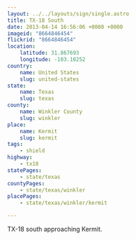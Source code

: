 ```yaml
---
layout: ../../layouts/sign/single.astro
title: TX-18 South
date: 2013-04-14 16:56:06 +0000 +0000
imageid: "8664846454"
flickrid: "8664846454"
location:
    latitude: 31.867693
    longitude: -103.10252
country:
    name: United States
    slug: united-states
state:
    name: Texas
    slug: texas
county:
    name: Winkler County
    slug: winkler
place:
    name: Kermit
    slug: kermit
tags:
    - shield
highway:
    - tx18
statePages:
    - state/texas
countyPages:
    - state/texas/winkler
placePages:
    - state/texas/winkler/kermit

---
```

TX-18 south approaching Kermit.